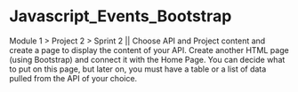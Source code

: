 # Javascript_Events_Bootstrap
Module 1 > Project 2 > Sprint 2 || Choose API and Project content and create a page to display the content of your API. Create another HTML page (using Bootstrap) and connect it with the Home Page. You can decide what to put on this page, but later on, you must have a table or a list of data pulled from the API of your choice.
